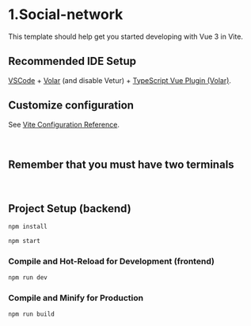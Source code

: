 # 1.Social-network

This template should help get you started developing with Vue 3 in Vite.

## Recommended IDE Setup

[VSCode](https://code.visualstudio.com/) + [Volar](https://marketplace.visualstudio.com/items?itemName=Vue.volar) (and disable Vetur) + [TypeScript Vue Plugin (Volar)](https://marketplace.visualstudio.com/items?itemName=Vue.vscode-typescript-vue-plugin).

## Customize configuration

See [Vite Configuration Reference](https://vitejs.dev/config/).

<br/>

## Remember that you must have two terminals

<br/>

## Project Setup (backend)

```sh
npm install
```
```sh
npm start
```

### Compile and Hot-Reload for Development (frontend)

```sh
npm run dev
```

### Compile and Minify for Production

```sh
npm run build
```
